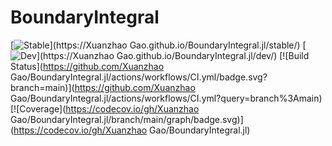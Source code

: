# BoundaryIntegral

[![Stable](https://img.shields.io/badge/docs-stable-blue.svg)](https://Xuanzhao Gao.github.io/BoundaryIntegral.jl/stable/)
[![Dev](https://img.shields.io/badge/docs-dev-blue.svg)](https://Xuanzhao Gao.github.io/BoundaryIntegral.jl/dev/)
[![Build Status](https://github.com/Xuanzhao Gao/BoundaryIntegral.jl/actions/workflows/CI.yml/badge.svg?branch=main)](https://github.com/Xuanzhao Gao/BoundaryIntegral.jl/actions/workflows/CI.yml?query=branch%3Amain)
[![Coverage](https://codecov.io/gh/Xuanzhao Gao/BoundaryIntegral.jl/branch/main/graph/badge.svg)](https://codecov.io/gh/Xuanzhao Gao/BoundaryIntegral.jl)

